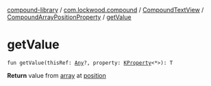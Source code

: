 [compound-library](../../../index.md) / [com.lockwood.compound](../../index.md) / [CompoundTextView](../index.md) / [CompoundArrayPositionProperty](index.md) / [getValue](./get-value.md)

# getValue

`fun getValue(thisRef: `[`Any`](https://kotlinlang.org/api/latest/jvm/stdlib/kotlin/-any/index.html)`?, property: `[`KProperty`](https://kotlinlang.org/api/latest/jvm/stdlib/kotlin.reflect/-k-property/index.html)`<*>): T`

**Return**
value from [array](#) at [position](#)

